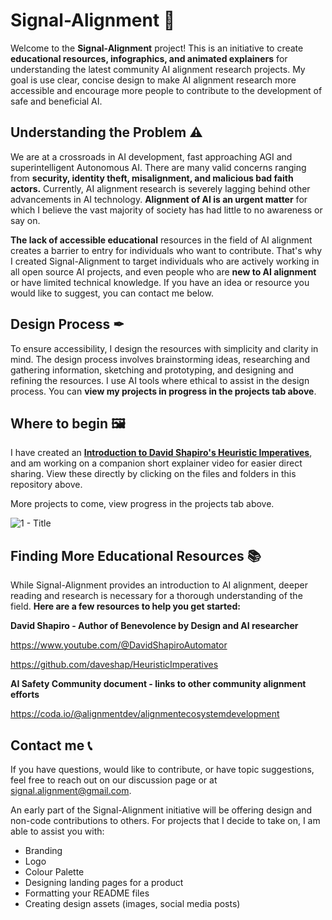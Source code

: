 # Signal-Alignment 📡
Welcome to the **Signal-Alignment** project! This is an initiative to create **educational resources, infographics, and animated explainers** for understanding the latest community AI alignment research projects. My goal is use clear, concise design to make AI alignment research more accessible and encourage more people to contribute to the development of safe and beneficial AI.

## Understanding the Problem ⚠
We are at a crossroads in AI development, fast approaching AGI and superintelligent Autonomous AI. There are many valid concerns ranging from **security, identity theft, misalignment, and malicious bad faith actors.** Currently, AI alignment research is severely lagging behind other advancements in AI technology. **Alignment of AI is an urgent matter** for which I believe the vast majority of society has had little to no awareness or say on.

**The lack of accessible educational** resources in the field of AI alignment creates a barrier to entry for individuals who want to contribute. That's why I created Signal-Alignment to target individuals who are actively working in all open source AI projects, and even people who are **new to AI alignment** or have limited technical knowledge. If you have an idea or resource you would like to suggest, you can contact me below.

## Design Process ✒
To ensure accessibility, I design the resources with simplicity and clarity in mind. The design process involves brainstorming ideas, researching and gathering information, sketching and prototyping, and designing and refining the resources. I use AI tools where ethical to assist in the design process. You can **view my projects in progress in the projects tab above**.

## Where to begin 🖼
I have created an [**Introduction to David Shapiro's Heuristic Imperatives**](https://github.com/liondw/Signal-Alignment/blob/fa69338c872d87436c011488891b603bd14dd557/Heuristic%20Imperatives%20-%20Definitions%20and%20Summary%20Apr%2011.pdf), and am working on a companion short explainer video for easier direct sharing. View these directly by clicking on the files and folders in this repository above.

More projects to come, view progress in the projects tab above.

![1 - Title](https://user-images.githubusercontent.com/130222960/231167597-0da10bf4-198e-4d27-ab41-21cb49fd528f.png)

## Finding More Educational Resources 📚
While Signal-Alignment provides an introduction to AI alignment, deeper reading and research is necessary for a thorough understanding of the field. **Here are a few resources to help you get started:**

**David Shapiro - Author of Benevolence by Design and AI researcher**

https://www.youtube.com/@DavidShapiroAutomator

https://github.com/daveshap/HeuristicImperatives

**AI Safety Community document - links to other community alignment efforts**

https://coda.io/@alignmentdev/alignmentecosystemdevelopment

## Contact me 📞
If you have questions, would like to contribute, or have topic suggestions, feel free to reach out on our discussion page or at signal.alignment@gmail.com.

An early part of the Signal-Alignment initiative will be offering design and non-code contributions to others.
For projects that I decide to take on, I am able to assist you with:
- Branding
- Logo
- Colour Palette
- Designing landing pages for a product
- Formatting your README files
- Creating design assets (images, social media posts)
